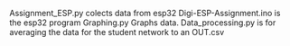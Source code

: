 Assignment_ESP.py colects data from esp32
Digi-ESP-Assignment.ino is the esp32 program
Graphing.py Graphs data.
Data_processing.py is for averaging the data for the student network to an OUT.csv